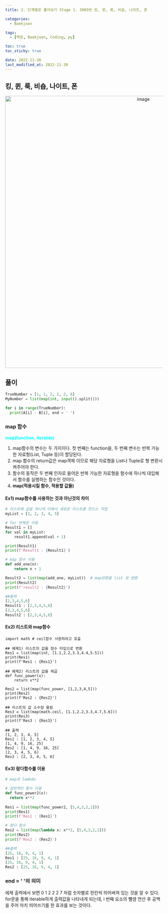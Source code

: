 ```yaml
---
title: 2. 단계별로 풀어보기 Stage 1. 3003번 킹, 퀸, 룩, 비숍, 나이트, 폰

categories: 
  - Baekjoon

tags:
  - [백준, Baekjoon, Coding, py]

toc: true
toc_sticky: true

date: 2022-11-30
last_modified_at: 2022-11-30
---
```


## 킹, 퀸, 룩, 비숍, 나이트, 폰

<p align = "center">
<img width="868" alt="image" src="https://user-images.githubusercontent.com/111734605/204680212-103ff8b9-c780-46e3-9aa0-c4a3f4cabfbf.png">
</p>

## 풀이 
```python
TrueNumber = [1, 1, 2, 2, 2, 8]
MyNumber = list(map(int, input().split()))

for i in range(TrueNumber):
  print(A[i] - B[i], end = ' ')
```

### map 함수

<span style = "color: aqua">**map(function, iterable)**</span>  

1) map함수의 변수는 두 가지이다. 첫 번째는 function을, 두 번째 변수는 반복 가능한 자료형(List, Tuple 등)이 할당된다.  
2) map 함수의 return값은 map객체 이므로 해당 자료형을 List나 Tuple로 형 변환시켜주어야 한다.  
3) 함수의 동작은 두 번째 인자로 들어온 반복 가능한 자료형을 함수에 하나씩 대입해서 함수를 실행하는 함수인 것이다.
4) **map(적용시킬 함수, 적용할 값들)**

#### Ex1) map함수를 사용하는 것과 아닌것의 차이
```python
# 리스트에 값을 하나씩 더해서 새로운 리스트를 만드는 작업
myList = [1, 2, 3, 4, 5]

# for 반복문 이용
Result1 = []
for val in myList:
    result1.append(val + 1)

print(Result1)
print(f'Result1 : {Result1}')

# map 함수 이용
def add_one(n):
    return n + 1

Result2 = list(map(add_one, myList))  # map반환을 list 로 변환
print(Result2)
print(f'result2 : {Result2}')

##출력
[2,3,4,5,6]
Result1 : [2,3,4,5,6]
[2,3,4,5,6]
Result2 : [2,3,4,5,6]
```

#### Ex2) 리스트와 map함수
```
import math # ceil함수 사용하려고 호출

## 예제1) 리스트의 값을 정수 타입으로 변환
Res1 = list(map(int, [1.1,2.2,3.3,4.4,5.5]))
print(Res1)
print(f'Res1 : {Res1}')
  
## 예제2) 리스트의 값을 제곱
def func_power(x):
    return x**2
 
Res2 = list(map(func_power, [1,2,3,4,5]))
print(Res2)
print(f'Res2 : {Res2}')

## 리스트의 값 소수점 올림
Res3 = list(map(math.ceil, [1.1,2.2,3.3,4.7,5.6]))
print(Res3)
print(f'Res3 : {Res3}')

## 출력
[1, 2, 3, 4, 5]
Res1 : [1, 2, 3, 4, 5]
[1, 4, 9, 16, 25]
Res2 : [1, 4, 9, 16, 25]
[2, 3, 4, 5, 6]
Res3 : [2, 3, 4, 5, 6]
```

#### Ex3) 람다함수를 이용
```python
# map과 lambda

# 일반적인 함수 이용
def func_power2(x):
  return x**2
  
Res1 = list(map(func_power2, [5,4,3,2,1]))
print(Res1)
print(f'Res1 : {Res1}')

# 람다 함수
Res2 = list(map(lambda x: x**2, [5,4,3,2,1]))
print(Res2)
print(f'Res2 : {Res2}')

##출력
[25, 16, 9, 4, 1]
Res1 : [25, 16, 9, 4, 1]
[25, 16, 9, 4, 1]
Res2 : [25, 16, 9, 4, 1]
```

### end = ' '의 의미
에제 출력에서 보면 0 1 2 2 2 7 처럼 숫자별로 한칸씩 띄어써져 있는 것을 알 수 있다. for문을 통해 iterable하게 출력값을 나타내게 되는데, i 번째 요소의 뺼셈 연산 후 공백을 주어
마치 띄어쓰기를 한 효과를 보는 것이다.
